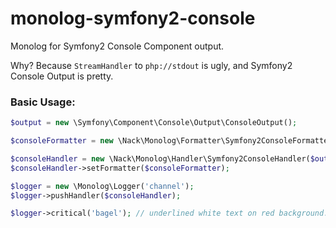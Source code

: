 monolog-symfony2-console
========================

Monolog for Symfony2 Console Component output.

Why? Because `StreamHandler` to `php://stdout` is ugly, and Symfony2 Console Output is pretty.

### Basic Usage:

```php
$output = new \Symfony\Component\Console\Output\ConsoleOutput();

$consoleFormatter = new \Nack\Monolog\Formatter\Symfony2ConsoleFormatter();

$consoleHandler = new \Nack\Monolog\Handler\Symfony2ConsoleHandler($output);
$consoleHandler->setFormatter($consoleFormatter);

$logger = new \Monolog\Logger('channel');
$logger->pushHandler($consoleHandler);

$logger->critical('bagel'); // underlined white text on red background.
```